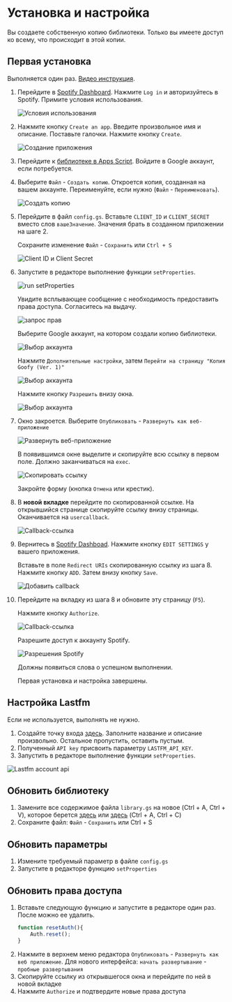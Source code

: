 # Установка и настройка

Вы создаете собственную копию библиотеки. Только вы имеете доступ ко всему, что происходит в этой копии. 

## Первая установка

Выполняется один раз. [Видео инструкция](https://drive.google.com/file/d/13I_E9g5x_Gb-G-KANmzUxLgDv-bPkQsu/view).

1. Перейдите в [Spotify Dashboard](https://developer.spotify.com/dashboard/). Нажмите `Log in` и авторизуйтесь в Spotify. Примите условия использования.

   ![Условия использования](/img/install-step-dashboard-term.png)

2. Нажмите кнопку `Create an app`. Введите произвольное имя и описание. Поставьте галочки. Нажмите кнопку `Create`.

   ![Создание приложения](/img/install-step-create-app.png)

3. Перейдите к [библиотеке в Apps Script](https://script.google.com/d/1DnC4H7yjqPV2unMZ_nmB-1bDSJT9wQUJ7Wq-ijF4Nc7Fl3qnbT0FkPSr/edit?usp=sharing). Войдите в Google аккаунт, если потребуется.

4. Выберите `Файл` - `Создать копию`. Откроется копия, созданная на вашем аккаунте. Переименуйте, если нужно (`Файл` - `Переименовать`).

    ![Создать копию](/img/install-step-copy.png)

5. Перейдите в файл `config.gs`. Вставьте `CLIENT_ID` и `CLIENT_SECRET` вместо слов `вашеЗначение`. Значения брать в созданном приложении на шаге 2.

   Сохраните изменение `Файл` - `Сохранить` или `Ctrl + S`

   ![Client ID и Client Secret](/img/install-step-client-id2.png)

6. Запустите в редакторе выполнение функции `setProperties`. 

   ![run setProperties](/img/install-run-setProperties.png)

   Увидите всплывающее сообщение с необходимость предоставить права доступа. Согласитесь на выдачу.

   ![запрос прав](/img/install-permission-request.png)

   Выберите Google аккаунт, на котором создали копию библиотеки.

   ![Выбор аккаунта](/img/install-step-account.png)

   Нажмите `Дополнительные настройки`, затем `Перейти на страницу "Копия Goofy (Ver. 1)"`

   ![Выбор аккаунта](/img/install-step-warning.png)

   Нажмите кнопку `Разрешить` внизу окна.

   ![Выбор аккаунта](/img/install-step-grant-permissions.png)

7. Окно закроется. Выберите `Опубликовать` - `Развернуть как веб-приложение`

   ![Развернуть веб-приложение](/img/install-step-webapp.png)

   В появившимся окне выделите и скопируйте всю ссылку в первом поле. Должно заканчиваться на `exec`.

   ![Скопировать ссылку](/img/install-step-link.png)

   Закройте форму (кнопка `Отмена` или крестик).

8. В **новой вкладке** перейдите по скопированной ссылке. На открывшийся странице скопируйте ссылку внизу страницы. Оканчивается на `usercallback`.

   ![Callback-ссылка](/img/install-step-callback-link.png)

9. Вернитесь в [Spotify Dashboad](https://developer.spotify.com/dashboard/). Нажмите кнопку `EDIT SETTINGS` у вашего приложения.
    
    Вставьте в поле `Redirect URIs` скопированную ссылку из шага 8. Нажмите кнопку `ADD`. Затем внизу кнопку `Save`.
    
    ![Добавить callback](/img/install-step-dashboard-redirect.png)

10. Перейдите на вкладку из шага 8 и обновите эту страницу (`F5`).

    Нажмите кнопку `Authorize`.

    ![Callback-ссылка](/img/install-step-callback-link.png)

    Разрешите доступ к аккаунту Spotify.

    ![Разрешения Spotify](/img/install-step-grant-spotify.png)

    Должны появиться слова о успешном выполнении.

    Первая установка и настройка завершены.

## Настройка Lastfm

Если не используется, выполнять не нужно.

1. Создайте точку входа [здесь](https://www.last.fm/api/account/create). Заполните название и описание произвольно. Остальное пропустить, оставить пустым.
2. Полученный `API key` присвоить параметру `LASTFM_API_KEY`. 
3. Запустить в редакторе выполнение функции `setProperties`.

![Lastfm account api](/img/lastfm_account_api3.png)

## Обновить библиотеку

1. Замените все содержимое файла `library.gs` на новое (Ctrl + A, Ctrl + V), которое берется [здесь](https://github.com/Chimildic/goofy/blob/main/library.js) или [здесь](https://script.google.com/d/1DnC4H7yjqPV2unMZ_nmB-1bDSJT9wQUJ7Wq-ijF4Nc7Fl3qnbT0FkPSr/edit?usp=sharing) (Ctrl + A, Ctrl + C)
2. Сохраните файл: `Файл` - `Сохранить` или Ctrl + S

## Обновить параметры

1. Измените требуемый параметр в файле `config.gs`
2. Запустите в редакторе функцию `setProperties`

## Обновить права доступа

1. Вставьте следующую функцию и запустите в редакторе один раз. После можно ее удалить.
    ```js
    function resetAuth(){
        Auth.reset();
    }
    ```
2. Нажмите в верхнем меню редактора `Опубликовать` - `Развернуть как веб приложение`. Для нового интерфейса: `начать развертывание` - `пробные развертывания`
3. Скопируйте ссылку из открывшегося окна и перейдите по ней в новой вкладке
4. Нажмите `Authorize` и подтвердите новые права доступа